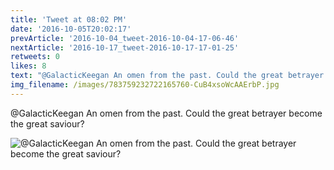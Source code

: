 ```yaml
---
title: 'Tweet at 08:02 PM'
date: '2016-10-05T20:02:17'
prevArticle: '2016-10-04_tweet-2016-10-04-17-06-46'
nextArticle: '2016-10-17_tweet-2016-10-17-17-01-25'
retweets: 0
likes: 8
text: "@GalacticKeegan An omen from the past. Could the great betrayer become the great saviour?"
img_filename: /images/783759232722165760-CuB4xsoWcAAErbP.jpg
---
```

@GalacticKeegan An omen from the past. Could the great betrayer become the great saviour?

![@GalacticKeegan An omen from the past. Could the great betrayer become the great saviour?](/images/783759232722165760-CuB4xsoWcAAErbP.jpg "@GalacticKeegan An omen from the past. Could the great betrayer become the great saviour?")
